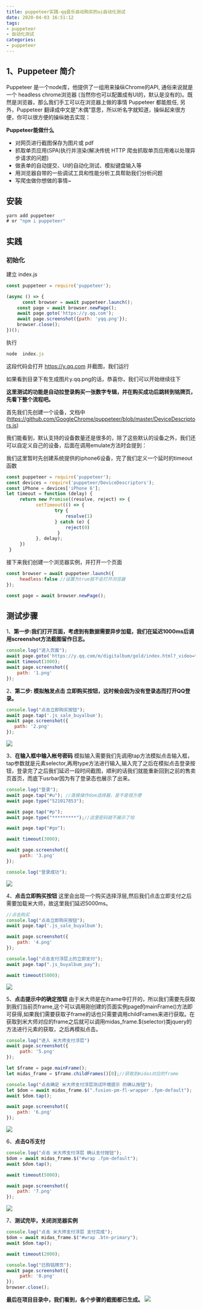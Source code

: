 ```yaml
---
title: puppeteer实践-qq音乐自动购买的ui自动化测试
date: 2020-04-03 16:51:12
tags:
- puppeteer
- 自动化测试
categories:
- puppeteer
---
```


## 1、Puppeteer 简介

Puppeteer 是一个node库，他提供了一组用来操纵Chrome的API, 通俗来说就是一个 headless chrome浏览器 (当然你也可以配置成有UI的，默认是没有的)。既然是浏览器，那么我们手工可以在浏览器上做的事情 Puppeteer 都能胜任, 另外，Puppeteer 翻译成中文是”木偶”意思，所以听名字就知道，操纵起来很方便，你可以很方便的操纵她去实现：

**Puppeteer能做什么**
- 对网页进行截图保存为图片或 pdf
- 抓取单页应用(SPA)执行并渲染(解决传统 HTTP 爬虫抓取单页应用难以处理异步请求的问题)
- 做表单的自动提交、UI的自动化测试、模拟键盘输入等
- 用浏览器自带的一些调试工具和性能分析工具帮助我们分析问题
- 写爬虫做你想做的事情~
<!-- more -->
## 安装
``` js
yarn add puppeteer
# or "npm i puppeteer"
```

## 实践
### 初始化
建立 index.js
``` js
const puppeteer = require('puppeteer');

(async () => {
      const browser = await puppeteer.launch();
    const page = await browser.newPage();
    await page.goto('https://y.qq.com');
    await page.screenshot({path: 'yqq.png'});
    browser.close();
})();
```

执行
``` js
node  index.js
```
这段代码会打开 https://y.qq.com 并截图，我们运行

如果看到目录下有生成图片y.qq.png的话，恭喜你，我们可以开始继续往下


**这里测试的功能是自动拉登录购买一张数字专辑，并在购买成功后跳转到铭牌页，先看下整个流程吧。**

首先我们先创建一个设备，文档中(https://github.com/GoogleChrome/puppeteer/blob/master/DeviceDescriptors.js)

我们能看到，默认支持的设备数量还是很多的，除了这些默认的设备之外，我们还可以自定义自己的设备，后面在调用emulate方法时会提到：

我们这里暂时先创建系统提供的iphone6设备，完了我们定义一个延时的timeout函数

``` js
const puppeteer = require('puppeteer');
const devices = require('puppeteer/DeviceDescriptors');
const iPhone = devices['iPhone 6'];
let timeout = function (delay) {
     return new Promise((resolve, reject) => {   
           setTimeout(() => {   
                  try {
                      resolve(1)
                  } catch (e) {
                      reject(0)
                   }
           }, delay);
     })
 }
 ```

 接下来我们创建一个浏览器实例，并打开一个页面

 ``` js
 const browser = await puppeteer.launch({
      headless:false //设置为true就不会打开浏览器
 });

 const page = await browser.newPage();
 ```

 ## 测试步骤
 1、**第一步:我们打开页面，考虑到有数据需要异步加载，我们在延迟1000ms后调用screenshot方法截图留作日志。**
 ``` js
 console.log("进入页面");
await page.goto('https://y.qq.com/m/digitalbum/gold/index.html?_video=true&id=2210323&g_f=tuijiannewupload#index/fans');
await timeout(1000);
await page.screenshot({
     path: '1.png'
 });
 ```

 2、**第二步: 模拟触发点击 立即购买按钮，这时候会因为没有登录态而打开QQ登录。**
 ``` js
 console.log("点击立即购买按钮");
await page.tap('.js_sale_buyalbum');
await page.screenshot({
    path: '2.png'
 });
```
![](https://raw.githubusercontent.com/RocWangPeng/king-static/master/20200403170216.png)

3、**在输入框中输入帐号密码**
模拟输入需要我们先调用tap方法模拟点击输入框，tap参数就是元素selector,再用type方法进行输入,输入完了之后在模拟点击登录按钮，登录完了之后我们延迟一段时间截图，顺利的话我们就能重新回到之前的售卖页首页，而底下usrbar因为有了登录态也展示了出来。
``` js
console.log("登录");
await page.tap("#u"); //直接操作dom选择器，是不是很方便
await page.type("521017853");

await page.tap("#p");
await page.type("*********");//这里密码就不展示了哈

await page.tap("#go");

await timeout(3000);

await page.screenshot({
     path: '3.png'
});

console.log("登录成功");
```

![](https://raw.githubusercontent.com/RocWangPeng/king-static/master/20200403170315.png)

4、**点击立即购买按钮**
这里会出现一个购买选择浮层,然后我们点击立即支付之后需要加载米大师，故这里我们延迟5000ms。
```js
//点击购买
console.log("点击立即购买按钮");
await page.tap('.js_sale_buyalbum');

await page.screenshot({
    path: '4.png'
});

console.log("点击支付浮层上的立即支付");
await page.tap(".js_buyalbum_pay");

await timeout(5000);
```
![](https://raw.githubusercontent.com/RocWangPeng/king-static/master/20200403170416.png)

5、**点击提示中的确定按钮**
由于米大师是在iframe中打开的，所以我们需要先获取到我们当前页frame,这个可以调用刚创建的页面实例page的mainFrame()方法即可获得,如果我们需要获取子frame的话也只需要调用childFrames来进行获取。在获取到米大师对应的frame之后就可以调用midas_frame.$(selector)类jquery的方法进行元素的获取，之后再模拟点击。
``` js
console.log("进入 米大师支付浮层")
await page.screenshot({
     path: '5.png'
});

let $frame = page.mainFrame();
let midas_frame = $frame.childFrames()[0];//获取到midas对应的frame

console.log("点击确定 米大师支付浮层测试环境提示 的确认按钮");
let $dom = await midas_frame.$(".fusion-pm-fl-wrapper .fpm-default");
await $dom.tap();

await page.screenshot({
    path: '6.png'
});
```
![](https://raw.githubusercontent.com/RocWangPeng/king-static/master/20200403170600.png)

6、**点击Q币支付**
``` js
console.log("点击 米大师支付浮层 确认支付按钮");
$dom = await midas_frame.$("#wrap .fpm-default");
await $dom.tap();

await timeout(5000);

await page.screenshot({
    path: '7.png'
});
```
![](https://raw.githubusercontent.com/RocWangPeng/king-static/master/20200403170733.png)

7、**测试完毕，关闭浏览器实例**
``` js
console.log("点击 米大师支付浮层 支付完成");
$dom = await midas_frame.$("#wrap .btn-primary");
await $dom.tap();

await timeout(2000);

console.log("已购铭牌页");
await page.screenshot({
     path: '8.png'
});
browser.close();
```

**最后在项目目录中，我们看到，各个步骤的截图都已生成。**
![](https://raw.githubusercontent.com/RocWangPeng/king-static/master/20200403170840.png)

